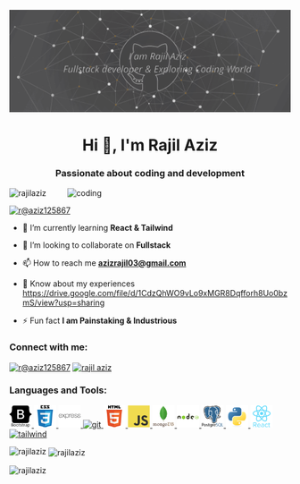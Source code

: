 ![logo](https://github.com/RajilAziz/RajilAziz/blob/main/Github-Profile-Banner%20.gif)
<h1 align="center">Hi 👋, I'm Rajil Aziz</h1>
<h3 align="center">Passionate about coding and development</h3>
<img align="right" alt="coding" width="400"  src="https://i.pinimg.com/originals/b6/c1/39/b6c139218f634f42b32dd4d48c8ebbb0.gif"/>
<p align="left"> <img src="https://komarev.com/ghpvc/?username=rajilaziz&label=Profile%20views&color=0e75b6&style=flat" alt="rajilaziz" /> </p>

<p align="left"> <a href="https://twitter.com/aziz125867" target="blank"><img src="https://img.shields.io/twitter/follow/aziz125867?logo=twitter&style=for-the-badge" alt="r@aziz125867" /></a> </p>

- 🌱 I’m currently learning **React & Tailwind**

- 👯 I’m looking to collaborate on **Fullstack**

- 📫 How to reach me **azizrajil03@gmail.com**

- 📄 Know about my experiences https://drive.google.com/file/d/1CdzQhWO9vLo9xMGR8Dqfforh8Uo0bzmS/view?usp=sharing
- ⚡ Fun fact **I am Painstaking & Industrious**

<h3 align="left">Connect with me:</h3>
<p align="left">
<a href="https://twitter.com/r@aziz125867" target="blank"><img align="center" src="https://raw.githubusercontent.com/rahuldkjain/github-profile-readme-generator/master/src/images/icons/Social/twitter.svg" alt="r@aziz125867" height="30" width="40" /></a>
<a href="https://linkedin.com/in/rajil aziz" target="blank"><img align="center" src="https://raw.githubusercontent.com/rahuldkjain/github-profile-readme-generator/master/src/images/icons/Social/linked-in-alt.svg" alt="rajil aziz" height="30" width="40" /></a>
</p>

<h3 align="left">Languages and Tools:</h3>
<p align="left"> <a href="https://getbootstrap.com" target="_blank" rel="noreferrer"> 
<img src="https://raw.githubusercontent.com/devicons/devicon/master/icons/bootstrap/bootstrap-plain-wordmark.svg" alt="bootstrap" width="40" height="40"/> </a>
<a href="https://www.w3schools.com/css/" target="_blank" rel="noreferrer"> 
<img src="https://raw.githubusercontent.com/devicons/devicon/master/icons/css3/css3-original-wordmark.svg" alt="css3" width="40" height="40"/> </a> 
<a href="https://expressjs.com" target="_blank" rel="noreferrer"> 
<img src="https://raw.githubusercontent.com/devicons/devicon/master/icons/express/express-original-wordmark.svg" alt="express" width="40" height="40"/> </a> 
<a href="https://git-scm.com/" target="_blank" rel="noreferrer"> <img src="https://www.vectorlogo.zone/logos/git-scm/git-scm-icon.svg" alt="git" width="40" height="40"/> </a> <a href="https://www.w3.org/html/" target="_blank" rel="noreferrer"> <img src="https://raw.githubusercontent.com/devicons/devicon/master/icons/html5/html5-original-wordmark.svg" alt="html5" width="40" height="40"/> </a> <a href="https://developer.mozilla.org/en-US/docs/Web/JavaScript" target="_blank" rel="noreferrer"> <img src="https://raw.githubusercontent.com/devicons/devicon/master/icons/javascript/javascript-original.svg" alt="javascript" width="40" height="40"/> </a> <a href="https://www.mongodb.com/" target="_blank" rel="noreferrer"> <img src="https://raw.githubusercontent.com/devicons/devicon/master/icons/mongodb/mongodb-original-wordmark.svg" alt="mongodb" width="40" height="40"/> </a> <a href="https://nodejs.org" target="_blank" rel="noreferrer"> <img src="https://raw.githubusercontent.com/devicons/devicon/master/icons/nodejs/nodejs-original-wordmark.svg" alt="nodejs" width="40" height="40"/> </a> <a href="https://www.postgresql.org" target="_blank" rel="noreferrer"> <img src="https://raw.githubusercontent.com/devicons/devicon/master/icons/postgresql/postgresql-original-wordmark.svg" alt="postgresql" width="40" height="40"/> </a> <a href="https://www.python.org" target="_blank" rel="noreferrer"> <img src="https://raw.githubusercontent.com/devicons/devicon/master/icons/python/python-original.svg" alt="python" width="40" height="40"/> </a> <a href="https://reactjs.org/" target="_blank" rel="noreferrer"> <img src="https://raw.githubusercontent.com/devicons/devicon/master/icons/react/react-original-wordmark.svg" alt="react" width="40" height="40"/> </a> <a href="https://tailwindcss.com/" target="_blank" rel="noreferrer"> <img src="https://www.vectorlogo.zone/logos/tailwindcss/tailwindcss-icon.svg" alt="tailwind" width="40" height="40"/> </a> </p>

<p><img align="left" src="https://github-readme-stats.vercel.app/api/top-langs?username=rajilaziz&show_icons=true&locale=en&layout=compact" alt="rajilaziz" /></p>

<p>&nbsp;<img align="center" src="https://github-readme-stats.vercel.app/api?username=rajilaziz&show_icons=true&locale=en" alt="rajilaziz" /></p>

<p><img align="center" src="https://github-readme-streak-stats.herokuapp.com/?user=rajilaziz&" alt="rajilaziz" /></p>
